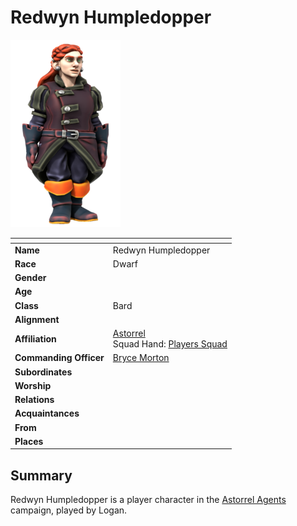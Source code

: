 # Redwyn Humpledopper

<img src="../../images/people/redwyn-humpledopper.png" height="300" />

| []() | |
| --- | --- |
| **Name** | Redwyn Humpledopper |
| **Race** | Dwarf |
| **Gender** | |
| **Age** | |
| **Class** | Bard |
| **Alignment** | |
| **Affiliation** | [Astorrel](../civilisations/kingdom-of-astor/organisations/astorrel/README.md)<br />Squad Hand: [Players Squad](../civilisations/kingdom-of-astor/organisations/astorrel/squads/players.md) |
| **Commanding Officer** | [Bryce Morton](bryce-morton.md) |
| **Subordinates** | |
| **Worship** | |
| **Relations** | |
| **Acquaintances** | |
| **From** | |
| **Places** | |

## Summary

Redwyn Humpledopper is a player character in the [Astorrel Agents](../../campaigns/astorrel-agents/README.md) campaign, played by Logan.
